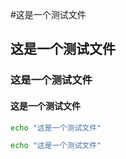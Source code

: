 #这是一个测试文件

## 这是一个测试文件

### 这是一个测试文件

#### 这是一个测试文件

```bash
echo "这是一个测试文件"
```

```bash
echo "这是一个测试文件"
```

